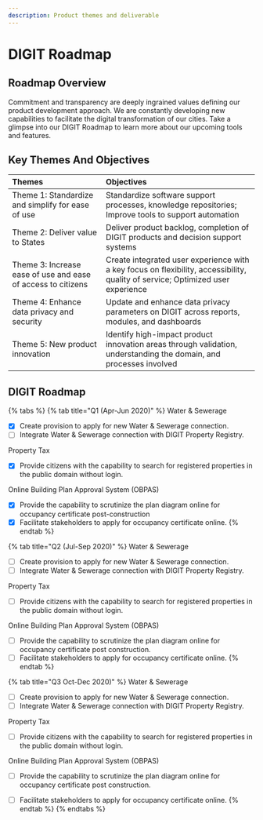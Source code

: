 ```yaml
---
description: Product themes and deliverable
---
```


# DIGIT Roadmap

## Roadmap Overview

Commitment and transparency are deeply ingrained values defining our product development approach. We are constantly developing new capabilities to facilitate the digital transformation of our cities. Take a glimpse into our DIGIT Roadmap to learn more about our upcoming tools and features.

## Key Themes And Objectives

| Themes | Objectives |
| :--- | :--- |
| Theme 1: Standardize and simplify for ease of use | Standardize software support processes, knowledge repositories; Improve tools to support automation |
| Theme 2: Deliver value to States | Deliver product backlog, completion of DIGIT products and decision support systems |
| Theme 3: Increase ease of use and ease of access to citizens | Create integrated user experience with a key focus on flexibility, accessibility, quality of service; Optimized user experience |
| Theme 4: Enhance data privacy and security | Update and enhance data privacy parameters on DIGIT across reports, modules, and dashboards |
| Theme 5: New product innovation | Identify high-impact product innovation areas through validation, understanding the domain, and processes involved |

## DIGIT Roadmap

{% tabs %}
{% tab title="Q1 \(Apr-Jun 2020\)" %}
Water & Sewerage

* [x] Create provision to apply for new Water & Sewerage connection.
* [ ] Integrate Water & Sewerage connection with DIGIT Property Registry.

Property Tax

* [x] Provide citizens with the capability to search for registered properties in the public domain without login.

Online Building Plan Approval System \(OBPAS\)

* [x] Provide the capability to scrutinize the plan diagram online for occupancy certificate post-construction
* [x] Facilitate stakeholders to apply for occupancy certificate online.
{% endtab %}

{% tab title="Q2 \(Jul-Sep 2020\)" %}
Water & Sewerage

* [ ] Create provision to apply for new Water & Sewerage connection.
* [ ] Integrate Water & Sewerage connection with DIGIT Property Registry.

Property Tax

* [ ] Provide citizens with the capability to search for registered properties in the public domain without login.

Online Building Plan Approval System \(OBPAS\)

* [ ] Provide the capability to scrutinize the plan diagram online for occupancy certificate post construction.
* [ ] Facilitate stakeholders to apply for occupancy certificate online.
{% endtab %}

{% tab title="Q3 Oct-Dec 2020\)" %}
Water & Sewerage

* [ ] Create provision to apply for new Water & Sewerage connection.
* [ ] Integrate Water & Sewerage connection with DIGIT Property Registry.

Property Tax

* [ ] Provide citizens with the capability to search for registered properties in the public domain without login.

Online Building Plan Approval System \(OBPAS\)

* [ ] Provide the capability to scrutinize the plan diagram online for occupancy certificate post construction.
* [ ] Facilitate stakeholders to apply for occupancy certificate online.
{% endtab %}
{% endtabs %}


